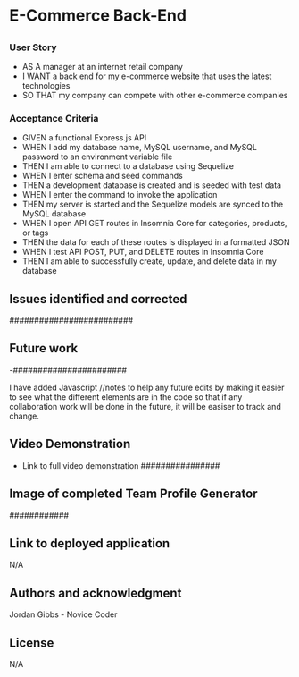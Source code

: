 # E-Commerce Back-End 

## ####################

### User Story

- AS A manager at an internet retail company
- I WANT a back end for my e-commerce website that uses the latest technologies
- SO THAT my company can compete with other e-commerce companies

### Acceptance Criteria

- GIVEN a functional Express.js API
- WHEN I add my database name, MySQL username, and MySQL password to an environment variable file
- THEN I am able to connect to a database using Sequelize
- WHEN I enter schema and seed commands
- THEN a development database is created and is seeded with test data
- WHEN I enter the command to invoke the application
- THEN my server is started and the Sequelize models are synced to the MySQL database
- WHEN I open API GET routes in Insomnia Core for categories, products, or tags
- THEN the data for each of these routes is displayed in a formatted JSON
- WHEN I test API POST, PUT, and DELETE routes in Insomnia Core
- THEN I am able to successfully create, update, and delete data in my database

## Issues identified and corrected

#########################

## Future work
  
-#######################

I have added  Javascript //notes to help any future edits by making it easier to see what the different elements are in the code so that if any collaboration work will be done in the future, it will be easiser to track and change.

## Video Demonstration

- Link to full video demonstration
################

## Image of completed Team Profile Generator

############

## Link to deployed application

N/A

## Authors and acknowledgment

Jordan Gibbs - Novice Coder

## License

N/A
